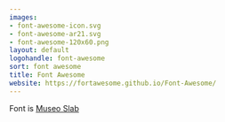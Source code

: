 ```yaml
---
images:
- font-awesome-icon.svg
- font-awesome-ar21.svg
- font-awesome-120x60.png
layout: default
logohandle: font-awesome
sort: font awesome
title: Font Awesome
website: https://fortawesome.github.io/Font-Awesome/
---
```


Font is [Museo Slab](http://www.exljbris.com/museoslab.html)